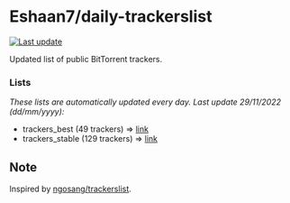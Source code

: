
# Eshaan7/daily-trackerslist 

[![Last update](https://img.shields.io/badge/Last%20update-29/11/2022-blue.svg)](#)

Updated list of public BitTorrent trackers.

### Lists
*These lists are automatically updated every day. Last update 29/11/2022 (_dd/mm/yyyy_):*

* trackers_best (49 trackers) => [link](https://raw.githubusercontent.com/eshaan7/daily-trackerslist/master/trackers_best.txt)
* trackers_stable (129 trackers) => [link](https://raw.githubusercontent.com/eshaan7/daily-trackerslist/master/trackers_stable.txt)

## Note

Inspired by [ngosang/trackerslist](https://github.com/ngosang/trackerslist).
